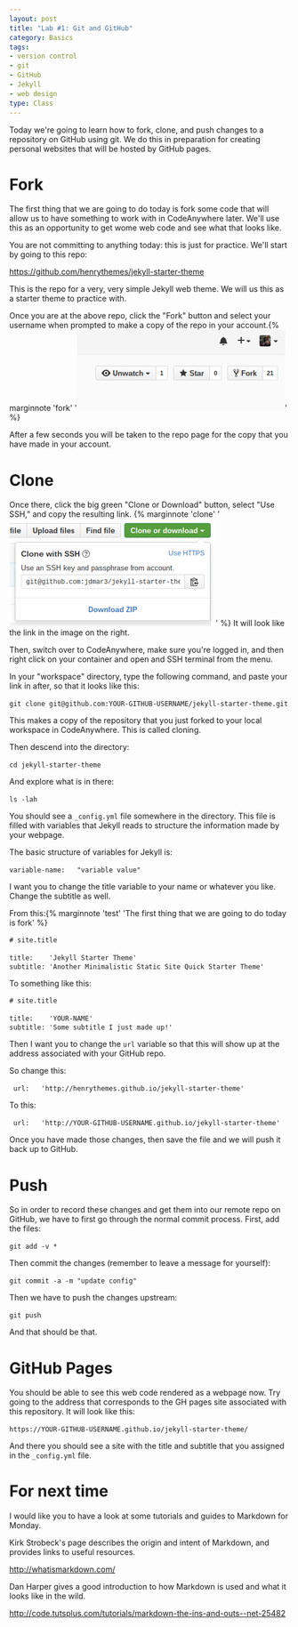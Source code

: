 ```yaml
---
layout: post
title: "Lab #1: Git and GitHub"
category: Basics
tags: 
- version control
- git
- GitHub
- Jekyll
- web design
type: Class
---
```


Today we're going to learn how to fork, clone, and push changes to a repository on GitHub using git. 
We do this in preparation for creating personal websites that will be hosted by GitHub pages. 
<excerpt/>

# Fork

The first thing that we are going to do today is fork some code that will allow us to have something to work with in CodeAnywhere later.
We'll use this as an opportunity to get wome web code and see what that looks like. 

You are not committing to anything today: this is just for practice. 
We'll start by going to this repo:

https://github.com/henrythemes/jekyll-starter-theme

This is the repo for a very, very simple Jekyll web theme. 
We will us this as a starter theme to practice with. 

Once you are at the above repo, click the "Fork" button and select your username when prompted to make a copy of the repo in your account.{% marginnote 'fork' '![Click the "fork" button.](/assets/ref-images/fork.png)' %} 

After a few seconds you will be taken to the repo page for the copy that you have made in your account. 

# Clone

Once there, click the big green "Clone or Download" button, select "Use SSH," and copy the resulting link. {% marginnote 'clone' '![Click the "fork" button.](/assets/ref-images/clone.png)' %} 
It will look like the link in the image on the right. 

Then, switch over to CodeAnywhere, make sure you're logged in, and then right click on your container and open and SSH terminal from the menu. 

In your "workspace" directory, type the following command, and paste your link in after, so that it looks like this: 

`git clone git@github.com:YOUR-GITHUB-USERNAME/jekyll-starter-theme.git`

This makes a copy of the repository that you just forked to your local workspace in CodeAnywhere. 
This is called cloning. 

Then descend into the directory:

`cd jekyll-starter-theme`

And explore what is in there:

`ls -lah`

You should see a `_config.yml` file somewhere in the directory. 
This file is filled with variables that Jekyll reads to structure the information made by your webpage. 

The basic structure of variables for Jekyll is:

```variable-name:   "variable value"```

I want you to change the title variable to your name or whatever you like.
Change the subtitle as well. 

From this:{% marginnote 'test' 'The first thing that we are going to do today is fork' %} 

```
# site.title

title:    'Jekyll Starter Theme'
subtitle: 'Another Minimalistic Static Site Quick Starter Theme'
```

To something like this:

```
# site.title

title:    'YOUR-NAME'
subtitle: 'Some subtitle I just made up!'
```


Then I want you to change the `url` variable so that this will show up at the address associated with your GitHub repo.

So change this: 

``` url:   'http://henrythemes.github.io/jekyll-starter-theme'```

To this:

``` url:   'http://YOUR-GITHUB-USERNAME.github.io/jekyll-starter-theme'```

Once you have made those changes, then save the file and we will push it back up to GitHub.

# Push

So in order to record these changes and get them into our remote repo on GitHub, we have to first go through the normal commit process. 
First, add the files:

`git add -v *`

Then commit the changes (remember to leave a message for yourself):

`git commit -a -m "update config"`

Then we have to push the changes upstream:

`git push`

And that should be that. 

# GitHub Pages

You should be able to see this web code rendered as a webpage now. 
Try going to the address that corresponds to the GH pages site associated with this repository. It will look like this:

`https://YOUR-GITHUB-USERNAME.github.io/jekyll-starter-theme/`

And there you should see a site with the title and subtitle that you assigned in the `_config.yml` file.

# For next time

I would like you to have a look at some tutorials and guides to Markdown for Monday. 

Kirk Strobeck's page describes the origin and intent of Markdown, and provides links to useful resources. 

http://whatismarkdown.com/

Dan Harper gives a good introduction to how Markdown is used and what it looks like in the wild. 

http://code.tutsplus.com/tutorials/markdown-the-ins-and-outs--net-25482